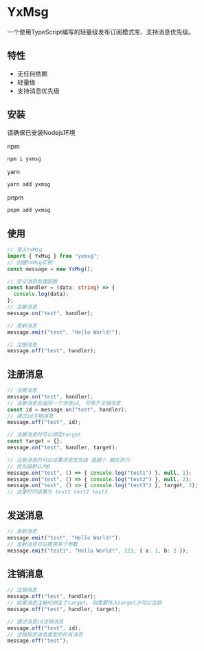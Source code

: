 # YxMsg
一个使用TypeScript编写的轻量级发布订阅模式库、支持消息优先级。

## 特性
- 无任何依赖
- 轻量级
- 支持消息优先级

## 安装
请确保已安装Nodejs环境

npm
```bash
npm i yxmsg
```
yarn
```bash
yarn add yxmsg
```
pnpm
```bash
pnpm add yxmsg
```

## 使用
```typescript
// 导入YxMsg
import { YxMsg } from "yxmsg";
// 创建YxMsg实例
const message = new YxMsg();

// 定义消息处理函数
const handler = (data: string) => {
  console.log(data);
};
// 注册消息
message.on("test", handler);

// 发射消息
message.emit("test", "Hello World!");

// 注销消息
message.off("test", handler);
```

## 注册消息
```typescript
// 注册消息
message.on("test", handler);
// 注册消息会返回一个消息id, 可用于注销消息
const id = message.on("test", handler);
// 通过id注销消息
message.off("test", id);

// 注册消息时可以绑定target
const target = {};
message.on("test", handler, target);

// 注册消息时可以设置消息优先级 值越小 越先执行
// 优先级默认为0
message.on("test", () => { console.log("test1") }, null, 1);
message.on("test", () => { console.log("test2") }, null, 2);
message.on("test", () => { console.log("test3") }, target, 3);
// 这里打印结果为 test1 test2 test3
```

## 发送消息
```typescript
// 发射消息
message.emit("test", "Hello World!");
// 发射消息可以携带多个参数
message.emit("test1", "Hello World!", 123, { a: 1, b: 2 });
```

## 注销消息
```typescript
// 注销消息
message.off("test", handler);
// 如果消息注册时绑定了target, 则需要传入target才可以注销
message.off("test", handler, target);

// 通过消息id注销消息
message.off("test", id);
// 注销指定消息类型的所有消息
message.off("test");
```
